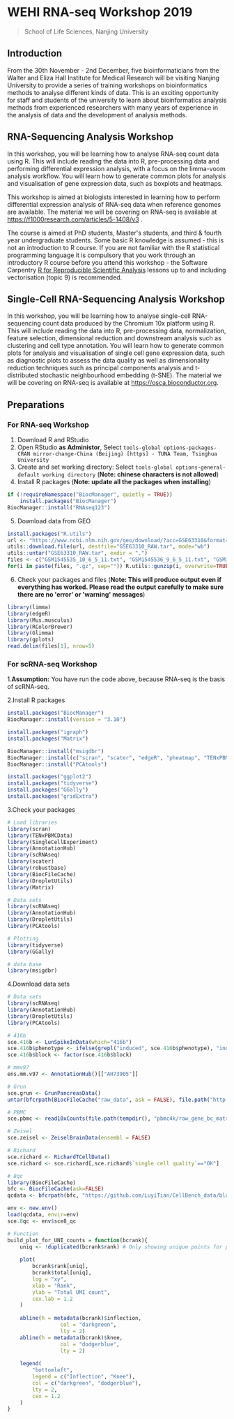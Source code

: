 # WEHI RNA-seq Workshop 2019

> School of Life Sciences, Nanjing University

## Introduction

From the 30th November - 2nd December, five bioinformaticians from the Walter and Eliza Hall Institute for Medical Research will be visiting Nanjing University to provide a series of training workshops on bioinformatics methods to analyse different kinds of data. This is an exciting opportunity for staff and students of the university to learn about bioinformatics analysis methods from experienced researchers with many years of experience in the analysis of data and the development of analysis methods. 

## RNA-Sequencing Analysis Workshop

In this workshop, you will be learning how to analyse RNA-seq count data using R. This will include reading the data into R, pre-processing data and performing differential expression analysis, with a focus on the limma-voom analysis workflow. You will learn how to generate common plots for analysis and visualisation of gene expression data, such as boxplots and heatmaps. 
 
This workshop is aimed at biologists interested in learning how to perform differential expression analysis of RNA-seq data when reference genomes are available. The material we will be covering on RNA-seq is available at https://f1000research.com/articles/5-1408/v3 .

The course is aimed at PhD students, Master's students, and third & fourth year undergraduate students.  Some basic R knowledge is assumed - this is not an introduction to R course. If you are not familiar with the R statistical programming language it is compulsory that you work through an introductory R course before you attend this workshop - the Software Carpentry [R for Reproducible Scientific Analysis](http://swcarpentry.github.io/r-novice-gapminder/) lessons up to and including vectorisation (topic 9) is recommended. 

## Single-Cell RNA-Sequencing Analysis Workshop

In this workshop, you will be learning how to analyse single-cell RNA-sequencing count data produced by the Chromium 10x platform using R. This will include reading the data into R, pre-processing data, normalization, feature selection, dimensional reduction and downstream analysis such as clustering and cell type annotation. You will learn how to generate common plots for analysis and visualisation of single cell gene expression data, such as diagnostic plots to assess the data quality as well as dimensionality reduction techniques such as principal components analysis and t-distributed stochastic neighbourhood embedding (t-SNE). The material we will be covering on RNA-seq is available at https://osca.bioconductor.org ​.

## Preparations

### For RNA-seq Workshop

1. Download R and RStudio
2. Open RStudio **as Administor**, Select `tools-global options-packages-CRAN mirror-change-China (Beijing) [https] - TUNA Team, Tsinghua University`
3. Create and set working directory: Select `tools-global options-general-default working directory` (**Note: chinese characters is not allowed**)
4. Install R packages (**Note: update all the packages when installing**)
```r
if (!requireNamespace("BiocManager", quietly = TRUE))
    install.packages("BiocManager")
BiocManager::install("RNAseq123")
```
5. Download data from GEO
```r
install.packages("R.utils")
url <- "https://www.ncbi.nlm.nih.gov/geo/download/?acc=GSE63310&format=file"
utils::download.file(url, destfile="GSE63310_RAW.tar", mode="wb")
utils::untar("GSE63310_RAW.tar", exdir = ".")
files <- c("GSM1545535_10_6_5_11.txt", "GSM1545536_9_6_5_11.txt", "GSM1545538_purep53.txt", "GSM1545539_JMS8-2.txt", "GSM1545540_JMS8-3.txt", "GSM1545541_JMS8-4.txt", "GSM1545542_JMS8-5.txt", "GSM1545544_JMS9-P7c.txt", "GSM1545545_JMS9-P8c.txt")
for(i in paste(files, ".gz", sep="")) R.utils::gunzip(i, overwrite=TRUE)
```
6. Check your packages and files (**Note: This will produce output even if everything has worked. Please read the output carefully to make sure there are no 'error' or 'warning' messages**)
```r
library(limma)
library(edgeR)
library(Mus.musculus)
library(RColorBrewer)
library(Glimma)
library(gplots)
read.delim(files[1], nrow=5)
```

### For scRNA-seq Workshop

1.**Assumption:** You have run the code above, because RNA-seq is the basis of scRNA-seq.

2.Install R packages

```r
install.packages("BiocManager")
BiocManager::install(version = "3.10")

install.packages("igraph")
install.packages("Matrix")

BiocManager::install("msigdbr")
BiocManager::install(c("scran", "scater", "edgeR", "pheatmap", "TENxPBMCData", "iSEE", "SingleCellExperiment", "scRNAseq", "AnnotationHub", "ensembldb", "robustbase", "DropletUtils", "BiocFileCache"), version = "3.10")
BiocManager::install("PCAtools")

install.packages("ggplot2")
install.packages("tidyverse")
install.packages("GGally")
install.packages("gridExtra")
```

3.Check your packages

```r
# Load libraries
library(scran)
library(TENxPBMCData)
library(SingleCellExperiment)
library(AnnotationHub)
library(scRNAseq)
library(scater)
library(robustbase)
library(BiocFileCache)
library(DropletUtils)
library(Matrix)

# Data sets
library(scRNAseq)
library(AnnotationHub)
library(DropletUtils)
library(PCAtools)

# Plotting
library(tidyverse)
library(GGally)

# data base
library(msigdbr)
```

4.Download data sets

```r
# Data sets
library(scRNAseq)
library(AnnotationHub)
library(DropletUtils)
library(PCAtools)

# 416b
sce.416b <- LunSpikeInData(which="416b")
sce.416b$phenotype <- ifelse(grepl("induced", sce.416b$phenotype), "induced", "wild type")
sce.416b$block <- factor(sce.416b$block)

# mmv97
ens.mm.v97 <- AnnotationHub()[["AH73905"]]

# Grun
sce.grun <- GrunPancreasData()
untar(bfcrpath(BiocFileCache("raw_data", ask = FALSE), file.path("http://cf.10xgenomics.com/samples", "cell-exp/2.1.0/pbmc4k/pbmc4k_raw_gene_bc_matrices.tar.gz")), exdir=file.path(tempdir(), "pbmc4k"))

# PBMC
sce.pbmc <- read10xCounts(file.path(tempdir(), "pbmc4k/raw_gene_bc_matrices/GRCh38"), col.names=TRUE)

# Zeisel
sce.zeisel <- ZeiselBrainData(ensembl = FALSE)

# Richard
sce.richard <- RichardTCellData()
sce.richard <- sce.richard[,sce.richard$`single cell quality`=="OK"]

# 8qc
library(BiocFileCache)
bfc <- BiocFileCache(ask=FALSE)
qcdata <- bfcrpath(bfc, "https://github.com/LuyiTian/CellBench_data/blob/master/data/mRNAmix_qc.RData?raw=true")

env <- new.env()
load(qcdata, envir=env)
sce.8qc <- env$sce8_qc

# Function
build_plot_for_UNI_counts = function(bcrank){
	uniq <- !duplicated(bcrank$rank) # Only showing unique points for plotting speed.
	
	plot(
		bcrank$rank[uniq],
		bcrank$total[uniq],
		log = "xy",
		xlab = "Rank",
		ylab = "Total UMI count",
		cex.lab = 1.2
	)
	
	abline(h = metadata(bcrank)$inflection,
				 col = "darkgreen",
				 lty = 2)
	abline(h = metadata(bcrank)$knee,
				 col = "dodgerblue",
				 lty = 2)
	
	legend(
		"bottomleft",
		legend = c("Inflection", "Knee"),
		col = c("darkgreen", "dodgerblue"),
		lty = 2,
		cex = 1.2
	)
}
```

